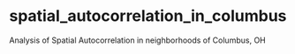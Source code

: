 # spatial_autocorrelation_in_columbus
Analysis of Spatial Autocorrelation in neighborhoods  of Columbus, OH 
